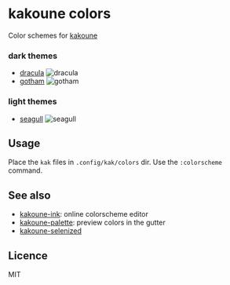 # kakoune colors

Color schemes for [kakoune](http://kakoune.org)

### dark themes

- [dracula](https://draculatheme.com)
![dracula](https://raw.githubusercontent.com/delapouite/kakoune-colors/master/screenshots/dracula.jpg)
- [gotham](https://github.com/whatyouhide/gotham-contrib)
![gotham](https://raw.githubusercontent.com/delapouite/kakoune-colors/master/screenshots/gotham.jpg)

### light themes

- [seagull](https://github.com/nightsense/seabird)
![seagull](https://raw.githubusercontent.com/delapouite/kakoune-colors/master/screenshots/seagull.jpg)

## Usage

Place the `kak` files in `.config/kak/colors` dir.
Use the `:colorscheme` command.

## See also

- [kakoune-ink](https://delapouite.github.io/kakoune-ink/): online colorscheme editor
- [kakoune-palette](https://github.com/Delapouite/kakoune-palette): preview colors in the gutter
- [kakoune-selenized](https://github.com/TeddyDD/kakoune-selenized)

## Licence

MIT
